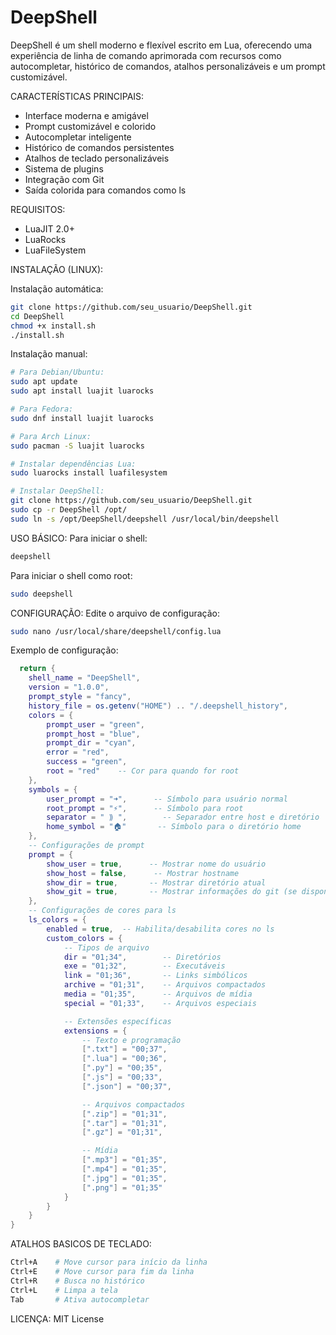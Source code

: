 
# DeepShell

DeepShell é um shell moderno e flexível escrito em Lua, oferecendo uma experiência de linha de comando aprimorada com recursos como autocompletar, histórico de comandos, atalhos personalizáveis e um prompt customizável.

CARACTERÍSTICAS PRINCIPAIS:
- Interface moderna e amigável
- Prompt customizável e colorido
- Autocompletar inteligente
- Histórico de comandos persistentes
- Atalhos de teclado personalizáveis
- Sistema de plugins
- Integração com Git
- Saída colorida para comandos como ls

REQUISITOS:
- LuaJIT 2.0+
- LuaRocks
- LuaFileSystem

INSTALAÇÃO (LINUX):

Instalação automática:
```bash
git clone https://github.com/seu_usuario/DeepShell.git
cd DeepShell
chmod +x install.sh
./install.sh
```

Instalação manual:
```bash
# Para Debian/Ubuntu:
sudo apt update
sudo apt install luajit luarocks

# Para Fedora:
sudo dnf install luajit luarocks

# Para Arch Linux:
sudo pacman -S luajit luarocks

# Instalar dependências Lua:
sudo luarocks install luafilesystem

# Instalar DeepShell:
git clone https://github.com/seu_usuario/DeepShell.git
sudo cp -r DeepShell /opt/
sudo ln -s /opt/DeepShell/deepshell /usr/local/bin/deepshell
```

USO BÁSICO:
Para iniciar o shell:
```bash
deepshell
```

Para iniciar o shell como root:
```bash
sudo deepshell
```

CONFIGURAÇÃO:
Edite o arquivo de configuração:
```bash
sudo nano /usr/local/share/deepshell/config.lua
```

Exemplo de configuração:
```lua
  return {
    shell_name = "DeepShell",
    version = "1.0.0",
    prompt_style = "fancy",
    history_file = os.getenv("HOME") .. "/.deepshell_history",
    colors = {
        prompt_user = "green",
        prompt_host = "blue",
        prompt_dir = "cyan",
        error = "red",
        success = "green",
        root = "red"    -- Cor para quando for root
    },
    symbols = {
        user_prompt = "➜",      -- Símbolo para usuário normal
        root_prompt = "⚡",      -- Símbolo para root
        separator = " ⟫ ",        -- Separador entre host e diretório
        home_symbol = "🏠"       -- Símbolo para o diretório home
    },
    -- Configurações de prompt
    prompt = {
        show_user = true,      -- Mostrar nome do usuário
        show_host = false,      -- Mostrar hostname
        show_dir = true,       -- Mostrar diretório atual
        show_git = true,       -- Mostrar informações do git (se disponível)
    },
    -- Configurações de cores para ls
    ls_colors = {
        enabled = true,  -- Habilita/desabilita cores no ls
        custom_colors = {
            -- Tipos de arquivo
            dir = "01;34",        -- Diretórios
            exe = "01;32",        -- Executáveis
            link = "01;36",       -- Links simbólicos
            archive = "01;31",    -- Arquivos compactados
            media = "01;35",      -- Arquivos de mídia
            special = "01;33",    -- Arquivos especiais

            -- Extensões específicas
            extensions = {
                -- Texto e programação
                [".txt"] = "00;37",
                [".lua"] = "00;36",
                [".py"] = "00;35",
                [".js"] = "00;33",
                [".json"] = "00;37",

                -- Arquivos compactados
                [".zip"] = "01;31",
                [".tar"] = "01;31",
                [".gz"] = "01;31",

                -- Mídia
                [".mp3"] = "01;35",
                [".mp4"] = "01;35",
                [".jpg"] = "01;35",
                [".png"] = "01;35"
            }
        }
    }
}
```

ATALHOS BASICOS DE TECLADO:
```bash
Ctrl+A    # Move cursor para início da linha
Ctrl+E    # Move cursor para fim da linha
Ctrl+R    # Busca no histórico
Ctrl+L    # Limpa a tela
Tab       # Ativa autocompletar
```

LICENÇA:
MIT License
